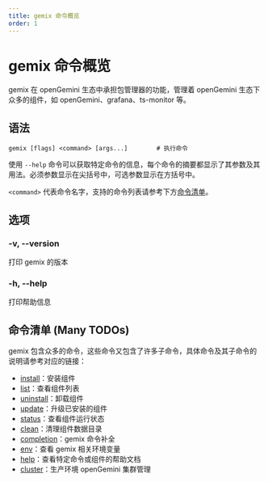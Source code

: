 ```yaml
---
title: gemix 命令概览
order: 1
---
```


# gemix 命令概览

gemix 在 openGemini 生态中承担包管理器的功能，管理着 openGemini 生态下众多的组件，如 openGemini、grafana、ts-monitor 等。

## 语法

```shell
gemix [flags] <command> [args...]        # 执行命令
```

使用 `--help` 命令可以获取特定命令的信息，每个命令的摘要都显示了其参数及其用法。必须参数显示在尖括号中，可选参数显示在方括号中。

`<command>` 代表命令名字，支持的命令列表请参考下方[命令清单](#命令清单)。

## 选项

### -v, --version

打印 gemix 的版本

### -h, --help

打印帮助信息

## 命令清单 (Many TODOs)

gemix 包含众多的命令，这些命令又包含了许多子命令，具体命令及其子命令的说明请参考对应的链接：

- [install](/gemix/gemix-command-install.md)：安装组件
- [list](/gemix/gemix-command-list.md)：查看组件列表
- [uninstall](/gemix/gemix-command-uninstall.md)：卸载组件
- [update](/gemix/gemix-command-update.md)：升级已安装的组件
- [status](/gemix/gemix-command-status.md)：查看组件运行状态
- [clean](/gemix/gemix-command-clean.md)：清理组件数据目录
- [completion](/gemix/gemix-command-completion.md)：gemix 命令补全
- [env](/gemix/gemix-command-env.md)：查看 gemix 相关环境变量
- [help](/gemix/gemix-command-help.md)：查看特定命令或组件的帮助文档
- [cluster](./gemix_cluster/)：生产环境 openGemini 集群管理